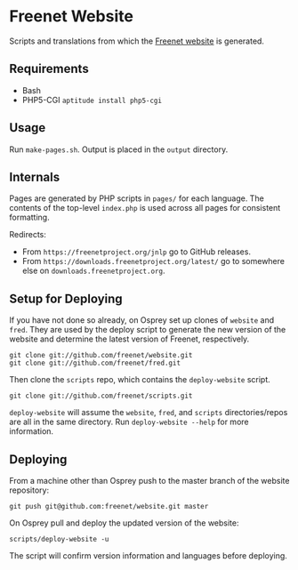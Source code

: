 # Freenet Website

Scripts and translations from which the [Freenet website](https://freenetproject.org) is generated.

## Requirements

 - Bash
 - PHP5-CGI `aptitude install php5-cgi`

## Usage

Run `make-pages.sh`. Output is placed in the `output` directory.

## Internals

Pages are generated by PHP scripts in `pages/` for each language. The contents of the top-level `index.php` is used across all pages for consistent formatting.

Redirects:

* From `https://freenetproject.org/jnlp` go to GitHub releases.
* From `https://downloads.freenetproject.org/latest/` go to somewhere else on `downloads.freenetproject.org`.

## Setup for Deploying

If you have not done so already, on Osprey set up clones of `website` and `fred`. They are used by the deploy script to generate the new version of the website and determine the latest version of Freenet, respectively.

    git clone git://github.com/freenet/website.git
    git clone git://github.com/freenet/fred.git

Then clone the `scripts` repo, which contains the `deploy-website` script.

    git clone git://github.com/freenet/scripts.git

`deploy-website` will assume the `website`, `fred`, and `scripts` directories/repos are all in the same directory. Run `deploy-website --help` for more information.

## Deploying

From a machine other than Osprey push to the master branch of the website repository:

    git push git@github.com:freenet/website.git master

On Osprey pull and deploy the updated version of the website:

    scripts/deploy-website -u

The script will confirm version information and languages before deploying.

